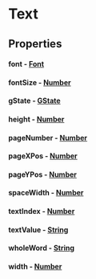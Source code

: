 # Text
## Properties
#### font - [Font](Font.html)
#### fontSize - [Number](Number.html)
#### gState - [GState](GState.html)
#### height - [Number](Number.html)
#### pageNumber - [Number](Number.html)
#### pageXPos - [Number](Number.html)
#### pageYPos - [Number](Number.html)
#### spaceWidth - [Number](Number.html)
#### textIndex - [Number](Number.html)
#### textValue - [String](String.html)
#### wholeWord - [String](String.html)
#### width - [Number](Number.html)
